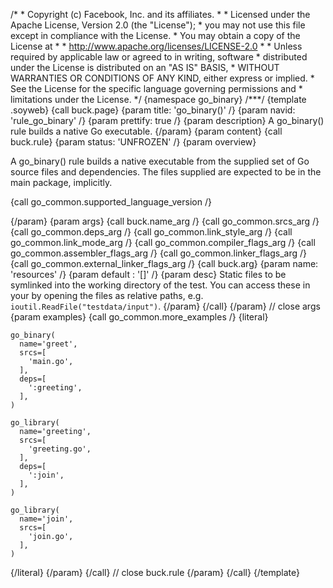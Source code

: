 /\* \* Copyright (c) Facebook, Inc. and its affiliates. \* \* Licensed
under the Apache License, Version 2.0 (the \"License\"); \* you may not
use this file except in compliance with the License. \* You may obtain a
copy of the License at \* \* http://www.apache.org/licenses/LICENSE-2.0
\* \* Unless required by applicable law or agreed to in writing,
software \* distributed under the License is distributed on an \"AS IS\"
BASIS, \* WITHOUT WARRANTIES OR CONDITIONS OF ANY KIND, either express
or implied. \* See the License for the specific language governing
permissions and \* limitations under the License. \*/ {namespace
go_binary} /\*\*\*/ {template .soyweb} {call buck.page} {param title:
\'go_binary()\' /} {param navid: \'rule_go_binary\' /} {param prettify:
true /} {param description} A go_binary() rule builds a native Go
executable. {/param} {param content} {call buck.rule} {param status:
\'UNFROZEN\' /} {param overview}

A go_binary() rule builds a native executable from the supplied set of
Go source files and dependencies. The files supplied are expected to be
in the main package, implicitly.

{call go_common.supported_language_version /}

{/param} {param args} {call buck.name_arg /} {call go_common.srcs_arg /}
{call go_common.deps_arg /} {call go_common.link_style_arg /} {call
go_common.link_mode_arg /} {call go_common.compiler_flags_arg /} {call
go_common.assembler_flags_arg /} {call go_common.linker_flags_arg /}
{call go_common.external_linker_flags_arg /} {call buck.arg} {param
name: \'resources\' /} {param default : \'\[\]\' /} {param desc} Static
files to be symlinked into the working directory of the test. You can
access these in your by opening the files as relative paths, e.g.
`ioutil.ReadFile("testdata/input")`. {/param} {/call} {/param} // close
args {param examples} {call go_common.more_examples /} {literal}

``` {.prettyprint .lang-py}
go_binary(
  name='greet',
  srcs=[
    'main.go',
  ],
  deps=[
    ':greeting',
  ],
)

go_library(
  name='greeting',
  srcs=[
    'greeting.go',
  ],
  deps=[
    ':join',
  ],
)

go_library(
  name='join',
  srcs=[
    'join.go',
  ],
)
```

{/literal} {/param} {/call} // close buck.rule {/param} {/call}
{/template}
